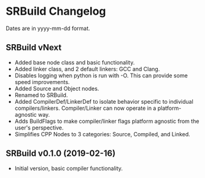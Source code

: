 # SRBuild Changelog
Dates are in yyyy-mm-dd format.

## SRBuild vNext
- Added base node class and basic functionality.
- Added linker class, and 2 default linkers: GCC and Clang.
- Disables logging when python is run with -O. This can provide some speed improvements.
- Added Source and Object nodes.
- Renamed to SRBuild.
- Added CompilerDef/LinkerDef to isolate behavior specific to individual compilers/linkers. Compiler/Linker can now operate in a platform-agnostic way.
- Adds BuildFlags to make compiler/linker flags platform agnostic from the user's perspective. 
- Simplifies CPP Nodes to 3 categories: Source, Compiled, and Linked.

## SRBuild v0.1.0 (2019-02-16)
- Initial version, basic compiler functionality.
